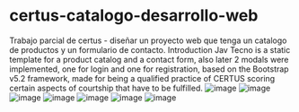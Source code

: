 # certus-catalogo-desarrollo-web
Trabajo parcial de certus - diseñar un proyecto web que tenga un catalogo de productos y un formulario de contacto.
Introduction
Jav Tecno is a static template for a product catalog and a contact form, also later 2 modals were implemented, one for login and one for registration, based on the Bootstrap v5.2 framework, made for being a qualified practice of CERTUS scoring certain aspects of courtship that have to be fulfilled.
![image](https://user-images.githubusercontent.com/115583767/229183147-544f4a41-dc8c-495f-bb7b-92c809eecb21.png)
![image](https://user-images.githubusercontent.com/115583767/229183285-411d5a24-4d21-4344-a528-377e71bbda70.png)
![image](https://user-images.githubusercontent.com/115583767/229183368-d787c159-311b-4355-a0ba-4ee8600887da.png)
![image](https://user-images.githubusercontent.com/115583767/229183437-5eb8c1fd-772f-4caf-8779-9c61ca5024e0.png)
![image](https://user-images.githubusercontent.com/115583767/229183516-8d1aad99-3bc6-4c9b-8e72-147780d1e5ae.png)
![image](https://user-images.githubusercontent.com/115583767/229183587-58675015-988c-415b-b323-df513b99ebe3.png)
![image](https://user-images.githubusercontent.com/115583767/229184354-b68ef6e1-e754-46bc-a90f-0504674d6388.png)





